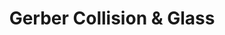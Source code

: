 ---
title: "Gerber Collision & Glass"
url: /north-olmsted/gerber-collision-und-glass-brookpark-road/
shop: Autowerkstatt
---